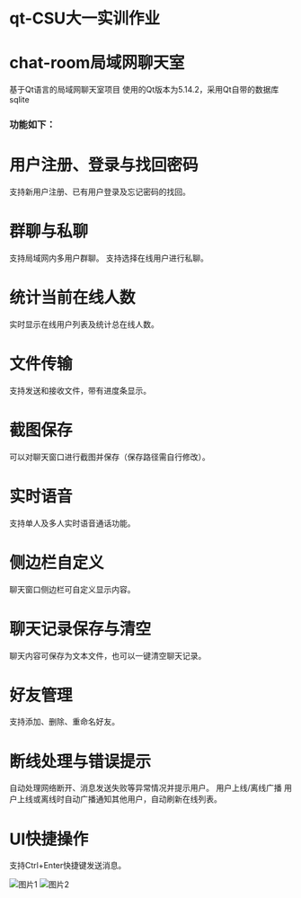 # qt-CSU大一实训作业
# chat-room局域网聊天室

基于Qt语言的局域网聊天室项目
使用的Qt版本为5.14.2，采用Qt自带的数据库sqlite

### 功能如下：
# 用户注册、登录与找回密码
支持新用户注册、已有用户登录及忘记密码的找回。

# 群聊与私聊
支持局域网内多用户群聊。
支持选择在线用户进行私聊。

# 统计当前在线人数
实时显示在线用户列表及统计总在线人数。

# 文件传输
支持发送和接收文件，带有进度条显示。

# 截图保存
可以对聊天窗口进行截图并保存（保存路径需自行修改）。

# 实时语音
支持单人及多人实时语音通话功能。

# 侧边栏自定义
聊天窗口侧边栏可自定义显示内容。

# 聊天记录保存与清空
聊天内容可保存为文本文件，也可以一键清空聊天记录。

# 好友管理
支持添加、删除、重命名好友。

# 断线处理与错误提示
自动处理网络断开、消息发送失败等异常情况并提示用户。
用户上线/离线广播
用户上线或离线时自动广播通知其他用户，自动刷新在线列表。

# UI快捷操作
支持Ctrl+Enter快捷键发送消息。

![图片1](https://github.com/user-attachments/assets/2dccdc2c-c395-4384-bd05-f35e67c1cd76)
![图片2](https://github.com/user-attachments/assets/3892231c-099f-44f6-9993-971156102700)

